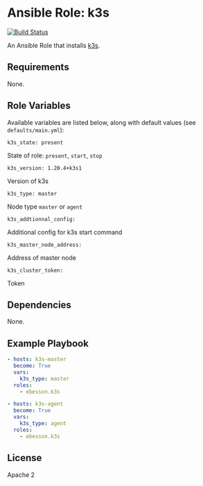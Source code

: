 # Ansible Role: k3s

[![Build Status](https://travis-ci.org/ebesson/ansible-role-k3s.svg?branch=master)](https://travis-ci.org/ebesson/ansible-role-k3s)

An Ansible Role that installs [k3s](https://k3s.io/).

## Requirements
None.

## Role Variables
Available variables are listed below, along with default values (see `defaults/main.yml`):

    k3s_state: present

State of role: `present`, `start`, `stop`

    k3s_version: 1.20.4+k3s1

Version of k3s

    k3s_type: master

Node type `master` or `agent`

    k3s_addtionnal_config:

Additional config for k3s start command

    k3s_master_node_address:

Address of master node

    k3s_cluster_token:

Token

## Dependencies
None.

## Example Playbook

```yaml
- hosts: k3s-master
  become: True
  vars:
    k3s_type: master
  roles:
    - ebesson.k3s

- hosts: k3s-agent
  become: True
  vars:
    k3s_type: agent
  roles:
    - ebesson.k3s
```

## License
Apache 2
